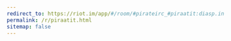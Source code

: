```yaml
---
redirect_to: https://riot.im/app/#/room/#pirateirc_#piraatit:diasp.in
permalink: /r/piraatit.html
sitemap: false
---
```

